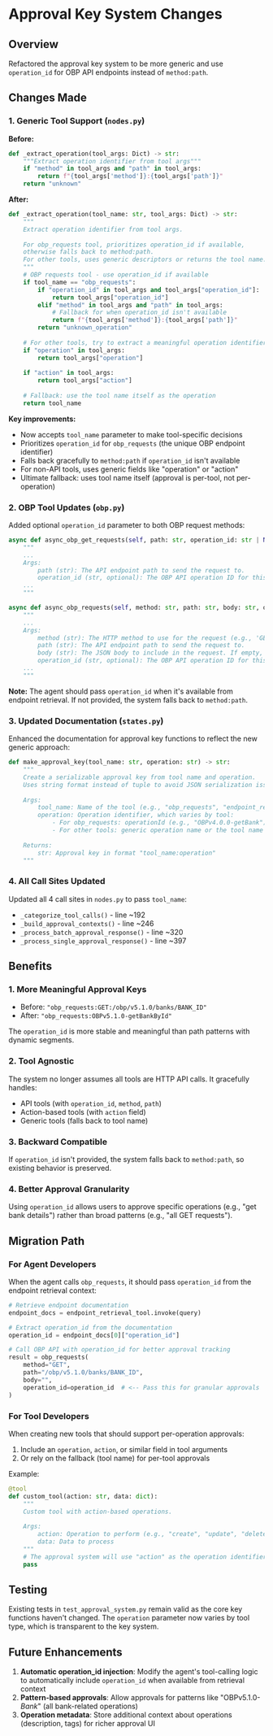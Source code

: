# Approval Key System Changes

## Overview

Refactored the approval key system to be more generic and use `operation_id` for OBP API endpoints instead of `method:path`.

## Changes Made

### 1. Generic Tool Support (`nodes.py`)

**Before:**
```python
def _extract_operation(tool_args: Dict) -> str:
    """Extract operation identifier from tool args"""
    if "method" in tool_args and "path" in tool_args:
        return f"{tool_args['method']}:{tool_args['path']}"
    return "unknown"
```

**After:**
```python
def _extract_operation(tool_name: str, tool_args: Dict) -> str:
    """
    Extract operation identifier from tool args.
    
    For obp_requests tool, prioritizes operation_id if available,
    otherwise falls back to method:path.
    For other tools, uses generic descriptors or returns the tool name.
    """
    # OBP requests tool - use operation_id if available
    if tool_name == "obp_requests":
        if "operation_id" in tool_args and tool_args["operation_id"]:
            return tool_args["operation_id"]
        elif "method" in tool_args and "path" in tool_args:
            # Fallback for when operation_id isn't available
            return f"{tool_args['method']}:{tool_args['path']}"
        return "unknown_operation"
    
    # For other tools, try to extract a meaningful operation identifier
    if "operation" in tool_args:
        return tool_args["operation"]
    
    if "action" in tool_args:
        return tool_args["action"]
    
    # Fallback: use the tool name itself as the operation
    return tool_name
```

**Key improvements:**
- Now accepts `tool_name` parameter to make tool-specific decisions
- Prioritizes `operation_id` for `obp_requests` (the unique OBP endpoint identifier)
- Falls back gracefully to `method:path` if `operation_id` isn't available
- For non-API tools, uses generic fields like "operation" or "action"
- Ultimate fallback: uses tool name itself (approval is per-tool, not per-operation)

### 2. OBP Tool Updates (`obp.py`)

Added optional `operation_id` parameter to both OBP request methods:

```python
async def async_obp_get_requests(self, path: str, operation_id: str | None = None):
    """
    ...
    Args:
        path (str): The API endpoint path to send the request to.
        operation_id (str, optional): The OBP API operation ID for this endpoint (used for approval tracking).
    ...
    """

async def async_obp_requests(self, method: str, path: str, body: str, operation_id: str | None = None):
    """
    ...
    Args:
        method (str): The HTTP method to use for the request (e.g., 'GET', 'POST').
        path (str): The API endpoint path to send the request to.
        body (str): The JSON body to include in the request. If empty, no body is sent.
        operation_id (str, optional): The OBP API operation ID for this endpoint (used for approval tracking).
    ...
    """
```

**Note:** The agent should pass `operation_id` when it's available from endpoint retrieval. If not provided, the system falls back to `method:path`.

### 3. Updated Documentation (`states.py`)

Enhanced the documentation for approval key functions to reflect the new generic approach:

```python
def make_approval_key(tool_name: str, operation: str) -> str:
    """
    Create a serializable approval key from tool name and operation.
    Uses string format instead of tuple to avoid JSON serialization issues.
    
    Args:
        tool_name: Name of the tool (e.g., "obp_requests", "endpoint_retrieval_tool")
        operation: Operation identifier, which varies by tool:
            - For obp_requests: operationId (e.g., "OBPv4.0.0-getBank") or fallback to "METHOD:path"
            - For other tools: generic operation name or the tool name itself
    
    Returns:
        str: Approval key in format "tool_name:operation"
    """
```

### 4. All Call Sites Updated

Updated all 4 call sites in `nodes.py` to pass `tool_name`:
- `_categorize_tool_calls()` - line ~192
- `_build_approval_contexts()` - line ~246
- `_process_batch_approval_response()` - line ~320
- `_process_single_approval_response()` - line ~397

## Benefits

### 1. **More Meaningful Approval Keys**
- Before: `"obp_requests:GET:/obp/v5.1.0/banks/BANK_ID"` 
- After: `"obp_requests:OBPv5.1.0-getBankById"`

The `operation_id` is more stable and meaningful than path patterns with dynamic segments.

### 2. **Tool Agnostic**
The system no longer assumes all tools are HTTP API calls. It gracefully handles:
- API tools (with `operation_id`, `method`, `path`)
- Action-based tools (with `action` field)
- Generic tools (falls back to tool name)

### 3. **Backward Compatible**
If `operation_id` isn't provided, the system falls back to `method:path`, so existing behavior is preserved.

### 4. **Better Approval Granularity**
Using `operation_id` allows users to approve specific operations (e.g., "get bank details") rather than broad patterns (e.g., "all GET requests").

## Migration Path

### For Agent Developers
When the agent calls `obp_requests`, it should pass `operation_id` from the endpoint retrieval context:

```python
# Retrieve endpoint documentation
endpoint_docs = endpoint_retrieval_tool.invoke(query)

# Extract operation_id from the documentation
operation_id = endpoint_docs[0]["operation_id"]

# Call OBP API with operation_id for better approval tracking
result = obp_requests(
    method="GET",
    path="/obp/v5.1.0/banks/BANK_ID",
    body="",
    operation_id=operation_id  # <-- Pass this for granular approvals
)
```

### For Tool Developers
When creating new tools that should support per-operation approvals:

1. Include an `operation`, `action`, or similar field in tool arguments
2. Or rely on the fallback (tool name) for per-tool approvals

Example:
```python
@tool
def custom_tool(action: str, data: dict):
    """
    Custom tool with action-based operations.
    
    Args:
        action: Operation to perform (e.g., "create", "update", "delete")
        data: Data to process
    """
    # The approval system will use "action" as the operation identifier
    pass
```

## Testing

Existing tests in `test_approval_system.py` remain valid as the core key functions haven't changed. The `operation` parameter now varies by tool type, which is transparent to the key system.

## Future Enhancements

1. **Automatic operation_id injection**: Modify the agent's tool-calling logic to automatically include `operation_id` when available from retrieval context
2. **Pattern-based approvals**: Allow approvals for patterns like "OBPv5.1.0-*Bank*" (all bank-related operations)
3. **Operation metadata**: Store additional context about operations (description, tags) for richer approval UI
